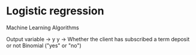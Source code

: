 # Logistic regression
Machine Learning Algorithms

Output variable -> y
y -> Whether the client has subscribed a term deposit or not 
Binomial ("yes" or "no")
